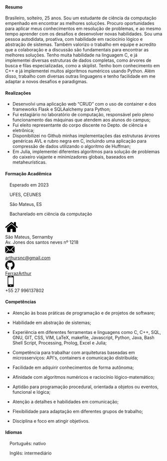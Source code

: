 <link rel="stylesheet" href="./main.css">
<meta name="viewport" content="width=device-width, initial-scale=1.0"> 
 
<body>
<div class="flex-container">
  <div class="flex-child">

#### Resumo

Brasileiro, solteiro, 25 anos. Sou um estudante de ciência da computação empenhado em encontrar as melhores soluções. Procuro oportunidades para aplicar meus conhecimentos em resolução de problemas, e ao mesmo tempo aprender com os desafios e desenvolver novas habilidades. Sou uma pessoa autodidata, proativa, com habilidade em raciocínio lógico e abstração de sistemas. Também valorizo o trabalho em equipe e acredito que a colaboração e a discussão são fundamentais para encontrar as melhores soluções. Tenho muita habilidade na linguagem C, e já implementei diversas estruturas de dados completas, como árvores de busca e filas especializadas, como a skiplist. Tenho bom conhecimento em C++ e já implementei muitos algoritmos numéricos usando Python. Além disso, trabalho com diversas outras linguagens e tenho facilidade em me adaptar a novos desafios e paradigmas.

#### Realizações

- Desenvolvi uma aplicação web “CRUD” com o uso de container e dos frameworks Flask e SQLAalchemy para Python;
- Fui estagiário no laboratório de computação, responsável pelo pleno funcionamento das máquinas que atendem aos alunos do campus;
- Fui eleito representante do corpo discente no Depto. de ciência e eletrônica;
- Disponibilizei no Github minhas implementações das estruturas árvores genéricas AVL e rubro negra em C, incluindo uma aplicação para compressão de dados utilizando o algoritmo de Huffman;
- Em Julia, implementei diferentes algoritmos para solução de problemas do caixeiro viajante e minimizadores globais,  baseados em metaheurísticas.


#### Formação Acadêmica

&ensp;&ensp;Esperado em 2023 

&ensp;&ensp;UFES, CEUNES 

&ensp;&ensp;São Mateus, ES   

&ensp;&ensp;Bacharelado em ciência da computação

  </div>
<div class="flex-child">
  <div class="flex-child-child">
    <div class=".flex-containerIcon">
      <div class="flex-container">
        <div class="flex-image">
          <img src="/icons/home.png" , width=40px>
        </div>
        <div class="flex-text">
          São Mateus, Sernamby<br>Av. Jones dos santos neves nº 1218
        </div>
      </div>
      <div class="flex-container">
        <div class="flex-image">
          <img src="/icons/email.png" , width=30px>
        </div>
        <div class="flex-text">
          <a href="mailto: arthursnc@gmail.com">arthursnc@gmail.com</a>
        </div>
      </div>
      <div class="flex-container">
        <div class="flex-image">
          <img src="/icons/github.png" , width=30px>
        </div>
        <div class="flex-text">
          <a href="https://github.com/FerrazArthur">FerrazArthur</a>
        </div>
      </div>
      <div class="flex-container">
        <div class="flex-image">
          <img src="/icons/cell-phone.png" , width=35px>
        </div>
        <div class="flex-text">
          +55 27 996137802
        </div>
      </div>
    </div>
  </div>
  <div class="flex-child-child">

#### Competências

- Atenção às boas práticas de programação e de projetos de software;

- Habilidade em abstração de sistemas;

- Experiência em diferentes ferramentas e linguagens como C, C++, SQL, GNU, GIT, CSS, VIM, LaTeX, makefile, Javascript, Python, Java, Bash Shell Script, Processing, Prolog, Excel e Julia;

- Competência para trabalhar com arquiteturas baseadas em microsserviços: API's, containers e comunicação distribuída;

- Facilidade em adquirir conhecimentos de forma autônoma;

- Afinidade com algoritmos numéricos e raciocínio lógico-matemático;

- Aptidão para programação procedural, orientada a objetos ou eventos, funcional e lógica;

- Atenção a detalhes e habilidades em comunicação;

- Flexibilidade para adaptação em diferentes grupos de trabalho;

- Disciplina e foco em atingir objetivos.

#### Idiomas

&ensp;&ensp;Português: nativo

&ensp;&ensp;Inglês: intermediário
   
  </div>
</div>
</body>
